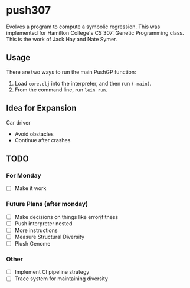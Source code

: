 # push307

Evolves a program to compute a symbolic regression. This was implemented for Hamilton College's CS 307: Genetic Programming class. This is the work of Jack Hay and Nate Symer.

## Usage

There are two ways to run the main PushGP function:

1. Load `core.clj` into the interpreter, and then run `(-main)`.
2. From the command line, run `lein run`.

## Idea for Expansion

Car driver
  - Avoid obstacles
  - Continue after crashes

## TODO

### For Monday

- [ ] Make it work

### Future Plans (after monday)

- [ ] Make decisions on things like error/fitness
- [ ] Push interpreter nested
- [ ] More instructions
- [ ] Measure Structural Diversity
- [ ] Plush Genome

### Other

- [ ] Implement CI pipeline strategy
- [ ] Trace system for maintaining diversity
